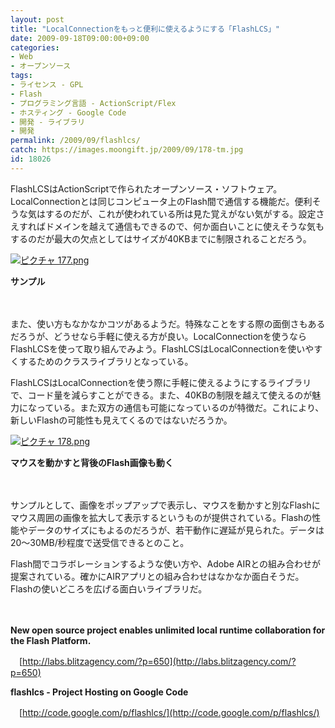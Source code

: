 ```yaml
---
layout: post
title: "LocalConnectionをもっと便利に使えるようにする「FlashLCS」"
date: 2009-09-18T09:00:00+09:00
categories:
- Web
- オープンソース
tags: 
- ライセンス - GPL
- Flash
- プログラミング言語 - ActionScript/Flex
- ホスティング - Google Code
- 開発 - ライブラリ
- 開発
permalink: /2009/09/flashlcs/
catch: https://images.moongift.jp/2009/09/178-tm.jpg
id: 18026
---
```

FlashLCSはActionScriptで作られたオープンソース・ソフトウェア。LocalConnectionとは同じコンピュータ上のFlash間で通信する機能だ。便利そうな気はするのだが、これが使われている所は見た覚えがない気がする。設定さえすればドメインを越えて通信もできるので、何か面白いことに使えそうな気もするのだが最大の欠点としてはサイズが40KBまでに制限されることだろう。

  

[![ピクチャ 177.png](https://images.moongift.jp/2009/09/177-tm.jpg)](https://images.moongift.jp/2009/09/177.png)  
  
**サンプル**

  

　

  

また、使い方もなかなかコツがあるようだ。特殊なことをする際の面倒さもあるだろうが、どうせなら手軽に使える方が良い。LocalConnectionを使うならFlashLCSを使って取り組んでみよう。FlashLCSはLocalConnectionを使いやすくするためのクラスライブラリとなっている。

  
  
<!--more-->

FlashLCSはLocalConnectionを使う際に手軽に使えるようにするライブラリで、コード量を減らすことができる。また、40KBの制限を越えて使えるのが魅力になっている。また双方の通信も可能になっているのが特徴だ。これにより、新しいFlashの可能性も見えてくるのではないだろうか。

  

[![ピクチャ 178.png](https://images.moongift.jp/2009/09/178-tm.jpg)](https://images.moongift.jp/2009/09/178.png)  
  
**マウスを動かすと背後のFlash画像も動く**

  

　

  

サンプルとして、画像をポップアップで表示し、マウスを動かすと別なFlashにマウス周囲の画像を拡大して表示するというものが提供されている。Flashの性能やデータのサイズにもよるのだろうが、若干動作に遅延が見られた。データは20〜30MB/秒程度で送受信できるとのこと。

  

Flash間でコラボレーションするような使い方や、Adobe AIRとの組み合わせが提案されている。確かにAIRアプリとの組み合わせはなかなか面白そうだ。Flashの使いどころを広げる面白いライブラリだ。

  

　

  

**New open source project enables unlimited local runtime collaboration for the Flash Platform.**  
  
　[http://labs.blitzagency.com/?p=650](http://labs.blitzagency.com/?p=650)

  

**flashlcs - Project Hosting on Google Code**  
  
　[http://code.google.com/p/flashlcs/](http://code.google.com/p/flashlcs/)

  
